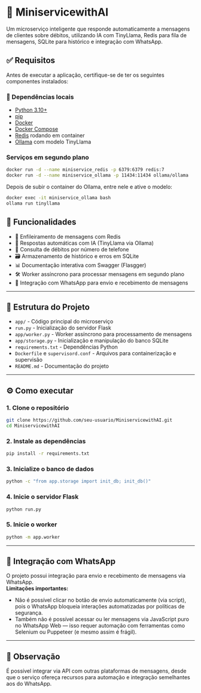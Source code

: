 # 💬 MiniservicewithAI

Um microserviço inteligente que responde automaticamente a mensagens de clientes sobre débitos, utilizando IA com TinyLlama, Redis para fila de mensagens, SQLite para histórico e integração com WhatsApp.

## ✅ Requisitos

Antes de executar a aplicação, certifique-se de ter os seguintes componentes instalados:

### 🧰 Dependências locais

- [Python 3.10+](https://www.python.org/)
- [pip](https://pip.pypa.io/)
- [Docker](https://www.docker.com/)
- [Docker Compose](https://docs.docker.com/compose/)
- [Redis](https://hub.docker.com/_/redis) rodando em container
- [Ollama](https://ollama.com/) com modelo TinyLlama

### Serviços em segundo plano

```bash
docker run -d --name miniservice_redis -p 6379:6379 redis:7
docker run -d --name miniservice_ollama -p 11434:11434 ollama/ollama
```

Depois de subir o container do Ollama, entre nele e ative o modelo:
```bash
docker exec -it miniservice_ollama bash
ollama run tinyllama
```

## 🚀 Funcionalidades

- 🔁 Enfileiramento de mensagens com Redis
- 🤖 Respostas automáticas com IA (TinyLlama via Ollama)
- 🧾 Consulta de débitos por número de telefone
- 🗃️ Armazenamento de histórico e erros em SQLite
- 📊 Documentação interativa com Swagger (Flasgger)
- 🛠️ Worker assíncrono para processar mensagens em segundo plano
- 💬 Integração com WhatsApp para envio e recebimento de mensagens

---

## 🧱 Estrutura do Projeto

- `app/` - Código principal do microserviço
- `run.py` - Inicialização do servidor Flask
- `app/worker.py` - Worker assíncrono para processamento de mensagens
- `app/storage.py` - Inicialização e manipulação do banco SQLite
- `requirements.txt` - Dependências Python
- `Dockerfile` e `supervisord.conf` - Arquivos para containerização e supervisão
- `README.md` - Documentação do projeto

---

## ⚙️ Como executar

### 1. Clone o repositório

```bash
git clone https://github.com/seu-usuario/MiniservicewithAI.git
cd MiniservicewithAI
```

### 2. Instale as dependências

```bash
pip install -r requirements.txt
```

### 3. Inicialize o banco de dados

```bash
python -c "from app.storage import init_db; init_db()"
```

### 4. Inicie o servidor Flask

```bash
python run.py
```

### 5. Inicie o worker

```bash
python -m app.worker
```

---

## 📲 Integração com WhatsApp

O projeto possui integração para envio e recebimento de mensagens via WhatsApp.  
**Limitações importantes:**
- Não é possível clicar no botão de envio automaticamente (via script), pois o WhatsApp bloqueia interações automatizadas por políticas de segurança.
- Também não é possível acessar ou ler mensagens via JavaScript puro no WhatsApp Web — isso requer automação com ferramentas como Selenium ou Puppeteer (e mesmo assim é frágil).

---

## 🔗 Observação

É possível integrar via API com outras plataformas de mensagens, desde que o serviço ofereça recursos para automação e integração semelhantes aos do WhatsApp.





